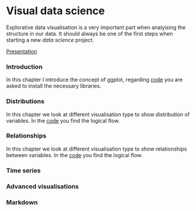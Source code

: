 # Visual data science

Explorative data visualisation is a very important part when analyising the structure in our data. It should always be one of the first steps when starting a new *data science* project. 

[Presentation](https://slides.com/sandraviz/rggplot2/embed?style=light)

### Introduction 

In this chapter I introduce the concept of ggplot, regarding [code](https://github.com/sandravizz/Visual-data-science-R/blob/main/R-%20Installations)
you are asked to install the necessary libraries. 

### Distributions 

In this chapter we look at different visualisation type to show distribution of variables. In the [code](https://github.com/sandravizz/Visual-data-science-R/blob/main/R-%20Distributions) you find the logical flow. 

### Relationships 

In this chapter we look at different visualisation type to show relationships between variables. In the [code](https://github.com/sandravizz/Visual-data-science-R/blob/main/R-%20Explorative%20analysis) you find the logical flow. 

### Time series 

### Advanced visualisations 

### Markdown 

